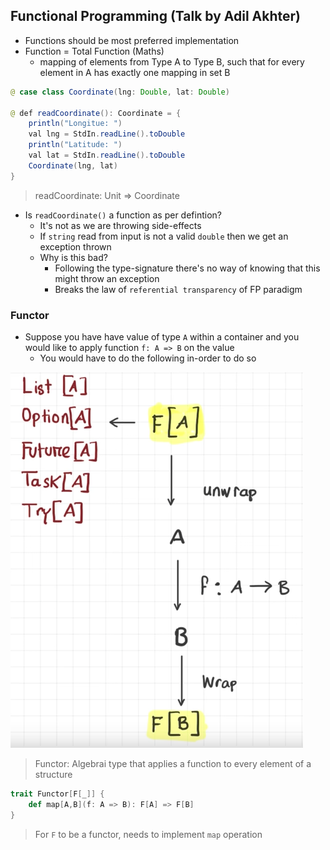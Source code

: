 ## Functional Programming (Talk by Adil Akhter)

* Functions should be most preferred implementation
* Function = Total Function (Maths)
	* mapping of elements from Type A to Type B, such that for every element in A has exactly one mapping in set B

```java
@ case class Coordinate(lng: Double, lat: Double)

@ def readCoordinate(): Coordinate = {
	println("Longitue: ")
	val lng = StdIn.readLine().toDouble
	println("Latitude: ")
	val lat = StdIn.readLine().toDouble
	Coordinate(lng, lat)
}
```

> readCoordinate: Unit => Coordinate

* Is `readCoordinate()` a function as per defintion?
	* It's not as we are throwing side-effects
	* If `string` read from input is not a valid `double` then we get an exception thrown
	* Why is this bad?
		* Following the type-signature there's no way of knowing that this might throw an exception
		* Breaks the law of `referential transparency` of FP paradigm

### Functor

* Suppose you have have value of type `A` within a container and you would like to apply function `f: A => B` on the value
	* You would have to do the following in-order to do so

![Primary-Backend](images/functor.png)
		
> Functor: Algebrai type that applies a function to every element of a structure
```scala
trait Functor[F[_]] {
	def map[A,B](f: A => B): F[A] => F[B]
}
```
> For `F` to be a functor, needs to implement `map` operation

